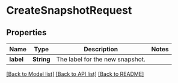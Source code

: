 # CreateSnapshotRequest

## Properties

Name | Type | Description | Notes
------------ | ------------- | ------------- | -------------
**label** | **String** | The label for the new snapshot. | 

[[Back to Model list]](../README.md#documentation-for-models) [[Back to API list]](../README.md#documentation-for-api-endpoints) [[Back to README]](../README.md)


